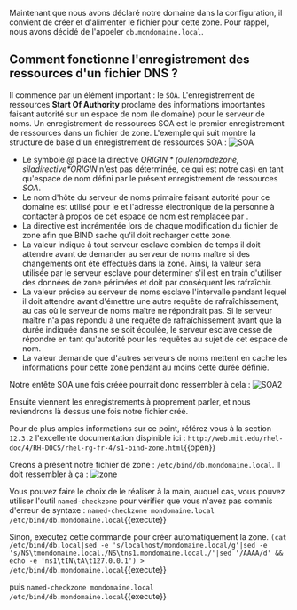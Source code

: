 
Maintenant que nous avons déclaré notre domaine dans la configuration, il convient de créer et d'alimenter le fichier pour cette zone.
Pour rappel, nous avons décidé de l'appeler `db.mondomaine.local`.

## Comment fonctionne l'enregistrement des ressources d'un fichier DNS ?

Il commence par un élément important : le `SOA`.
L'enregistrement de ressources **Start Of Authority** proclame des informations importantes faisant autorité sur un espace de nom (le domaine) pour le serveur de noms. 
Un enregistrement de ressources SOA est le premier enregistrement de ressources dans un fichier de zone. 
L'exemple qui suit montre la structure de base d'un enregistrement de ressources SOA : 
![SOA](/lrpei/scenarios/intro-dns-bind/assets/SOA.png)

- Le symbole *@* place la directive *$ORIGIN* (ou le nom de zone, si la directive *$ORIGIN* n'est pas déterminée, ce qui est notre cas) en tant qu'espace de nom défini par le présent enregistrement de ressources *SOA*. 
- Le nom d'hôte du serveur de noms primaire faisant autorité pour ce domaine est utilisé pour le *<primary-name-server>* et l'adresse électronique de la personne à contacter à propos de cet espace de nom est remplacée par *<hostmaster-email>*.
- La directive *<serial-number>* est incrémentée lors de chaque modification du fichier de zone afin que BIND sache qu'il doit recharger cette zone. 
- La valeur *<time-to-refresh>* indique à tout serveur esclave combien de temps il doit attendre avant de demander au serveur de noms maître si des changements ont été effectués dans la zone. Ainsi, la valeur *<serial-number>* sera utilisée par le serveur esclave pour déterminer s'il est en train d'utiliser des données de zone périmées et doit par conséquent les rafraîchir. 
- La valeur *<time-to-retry>* précise au serveur de noms esclave l'intervalle pendant lequel il doit attendre avant d'émettre une autre requête de rafraîchissement, au cas où le serveur de noms maître ne répondrait pas. Si le serveur maître n'a pas répondu à une requête de rafraîchissement avant que la durée indiquée dans *<time-to-expire>* ne se soit écoulée, le serveur esclave cesse de répondre en tant qu'autorité pour les requêtes au sujet de cet espace de nom. 
- La valeur *<minimum-TTL>* demande que d'autres serveurs de noms mettent en cache les informations pour cette zone pendant au moins cette durée définie. 

Notre entête SOA une fois créée pourrait donc ressembler à cela : 
![SOA2](/lrpei/scenarios/intro-dns-bind/assets/SOA_2.png)

Ensuite viennent les enregistrements à proprement parler, et nous reviendrons là dessus une fois notre fichier créé.

Pour de plus amples informations sur ce point, référez vous à la section `12.3.2` l'excellente documentation dispinible ici : `http://web.mit.edu/rhel-doc/4/RH-DOCS/rhel-rg-fr-4/s1-bind-zone.html`{{open}}

Créons à présent notre fichier de zone : `/etc/bind/db.mondomaine.local`.
Il doit ressembler à ça : 
![zone](/lrpei/scenarios/intro-dns-bind/assets/mondomaine.png)

Vous pouvez faire le choix de le réaliser à la main, auquel cas, vous pouvez utiliser l'outil `named-checkzone` pour vérifier que vous n'avez pas commis d'erreur de syntaxe : `named-checkzone mondomaine.local /etc/bind/db.mondomaine.local`{{execute}}

Sinon, executez cette commande pour créer automatiquement la zone.
`(cat /etc/bind/db.local|sed -e 's/localhost/mondomaine.local/g'|sed -e 's/NS\tmondomaine.local./NS\tns1.mondomaine.local./'|sed '/AAAA/d' && echo -e 'ns1\tIN\tA\t127.0.0.1') > /etc/bind/db.mondomaine.local`{{execute}}

puis `named-checkzone mondomaine.local /etc/bind/db.mondomaine.local`{{execute}}

